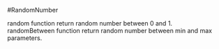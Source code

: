 #RandomNumber

random function return random number between 0 and 1.  
randomBetween function return random number between min and max parameters.  
